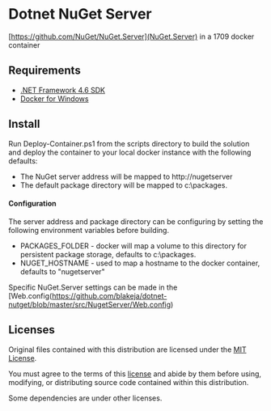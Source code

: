 # Dotnet NuGet Server

[https://github.com/NuGet/NuGet.Server](NuGet.Server) in a 1709 docker container

## Requirements

- [.NET Framework 4.6 SDK](https://www.microsoft.com/net/download/visual-studio-sdks)
- [Docker for Windows](https://docs.docker.com/docker-for-windows/install/)

## Install

Run Deploy-Container.ps1 from the scripts directory to build the solution and deploy the container to your local docker instance with the following defaults:

  - The NuGet server address will be mapped to http://nugetserver
  - The default package directory will be mapped to c:\packages.
  
#### Configuration

The server address and package directory can be configuring by setting the following environment variables before building.

- PACKAGES_FOLDER - docker will map a volume to this directory for persistent package storage, defaults to c:\packages.
- NUGET_HOSTNAME - used to map a hostname to the docker container, defaults to "nugetserver"

Specific NuGet.Server settings can be made in the [Web.config(https://github.com/blakeja/dotnet-nutget/blob/master/src/NugetServer/Web.config)

## Licenses

Original files contained with this distribution are licensed under the [MIT License](https://en.wikipedia.org/wiki/MIT_License).

You must agree to the terms of this [license](LICENSE.txt) and abide by them before using, modifying, or distributing source code contained within this distribution.

Some dependencies are under other licenses.
